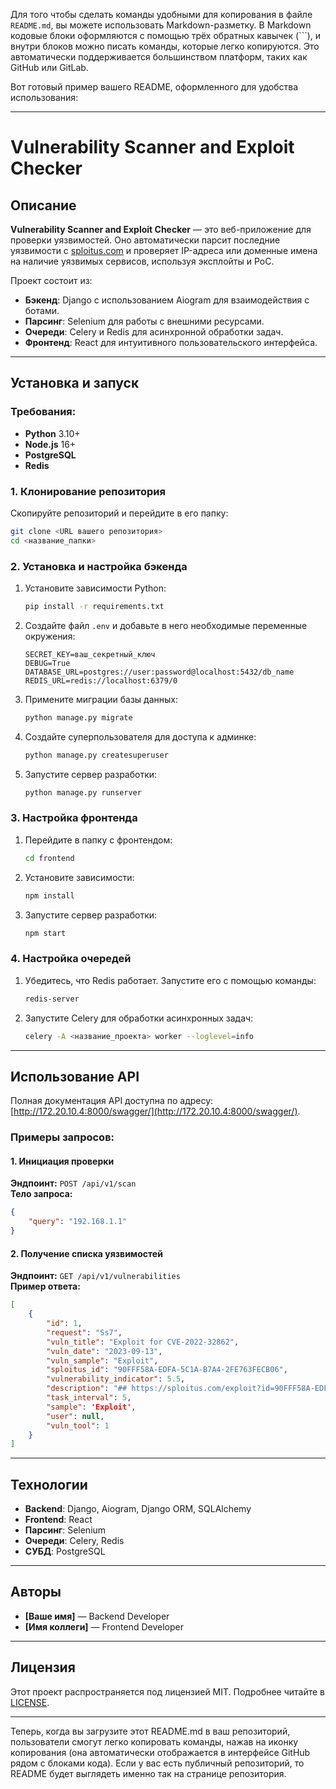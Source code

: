 Для того чтобы сделать команды удобными для копирования в файле `README.md`, вы можете использовать Markdown-разметку. В Markdown кодовые блоки оформляются с помощью трёх обратных кавычек (\`\`\`), и внутри блоков можно писать команды, которые легко копируются. Это автоматически поддерживается большинством платформ, таких как GitHub или GitLab.

Вот готовый пример вашего README, оформленного для удобства использования:

---

# Vulnerability Scanner and Exploit Checker

## Описание

**Vulnerability Scanner and Exploit Checker** — это веб-приложение для проверки уязвимостей. Оно автоматически парсит последние уязвимости с [sploitus.com](https://sploitus.com) и проверяет IP-адреса или доменные имена на наличие уязвимых сервисов, используя эксплойты и PoC.  

Проект состоит из:
- **Бэкенд**: Django с использованием Aiogram для взаимодействия с ботами.
- **Парсинг**: Selenium для работы с внешними ресурсами.
- **Очереди**: Celery и Redis для асинхронной обработки задач.
- **Фронтенд**: React для интуитивного пользовательского интерфейса.

---

## Установка и запуск

### Требования:
- **Python** 3.10+
- **Node.js** 16+
- **PostgreSQL**
- **Redis**

### 1. Клонирование репозитория
Скопируйте репозиторий и перейдите в его папку:
```bash
git clone <URL вашего репозитория>
cd <название_папки>
```

### 2. Установка и настройка бэкенда
1. Установите зависимости Python:
   ```bash
   pip install -r requirements.txt
   ```

2. Создайте файл `.env` и добавьте в него необходимые переменные окружения:
   ```
   SECRET_KEY=ваш_секретный_ключ
   DEBUG=True
   DATABASE_URL=postgres://user:password@localhost:5432/db_name
   REDIS_URL=redis://localhost:6379/0
   ```

3. Примените миграции базы данных:
   ```bash
   python manage.py migrate
   ```

4. Создайте суперпользователя для доступа к админке:
   ```bash
   python manage.py createsuperuser
   ```

5. Запустите сервер разработки:
   ```bash
   python manage.py runserver
   ```

### 3. Настройка фронтенда
1. Перейдите в папку с фронтендом:
   ```bash
   cd frontend
   ```

2. Установите зависимости:
   ```bash
   npm install
   ```

3. Запустите сервер разработки:
   ```bash
   npm start
   ```

### 4. Настройка очередей
1. Убедитесь, что Redis работает. Запустите его с помощью команды:
   ```bash
   redis-server
   ```

2. Запустите Celery для обработки асинхронных задач:
   ```bash
   celery -A <название_проекта> worker --loglevel=info
   ```

---

## Использование API

Полная документация API доступна по адресу: [http://172.20.10.4:8000/swagger/](http://172.20.10.4:8000/swagger/).

### Примеры запросов:
#### 1. Инициация проверки
**Эндпоинт:** `POST /api/v1/scan`  
**Тело запроса:**
```json
{
    "query": "192.168.1.1"
}
```

#### 2. Получение списка уязвимостей
**Эндпоинт:** `GET /api/v1/vulnerabilities`  
**Пример ответа:**
```json
[
    {
        "id": 1,
        "request": "Ss7",
        "vuln_title": "Exploit for CVE-2022-32862",
        "vuln_date": "2023-09-13",
        "vuln_sample": "Exploit",
        "sploitus_id": "90FFF58A-EDFA-5C1A-B7A4-2FE763FECB06",
        "vulnerability_indicator": 5.5,
        "description": "## https://sploitus.com/exploit?id=90FFF58A-EDFA-5C1A-B7A4-2FE763FECB06\n%PDF-1.5\n%\ufffd\ufffd\ufffd\ufffd\n16 0 obj\n<<\n/Length 972 \n/Filter /FlateDecode\n>>\nstream..mvwmwklrmlermmtbjnjbenbjlkevkjlwmwkjdvnwkjvnwrkjnvkrnvkj.",
        "task_interval": 5,
        "sample": 'Exploit',
        "user": null,
        "vuln_tool": 1
    }
]
```

---

## Технологии

- **Backend**: Django, Aiogram, Django ORM, SQLAlchemy  
- **Frontend**: React  
- **Парсинг**: Selenium  
- **Очереди**: Celery, Redis  
- **СУБД**: PostgreSQL  

---

## Авторы

- **[Ваше имя]** — Backend Developer  
- **[Имя коллеги]** — Frontend Developer  

---

## Лицензия

Этот проект распространяется под лицензией MIT. Подробнее читайте в [LICENSE](LICENSE).

---

Теперь, когда вы загрузите этот README.md в ваш репозиторий, пользователи смогут легко копировать команды, нажав на иконку копирования (она автоматически отображается в интерфейсе GitHub рядом с блоками кода). Если у вас есть публичный репозиторий, то README будет выглядеть именно так на странице репозитория.
